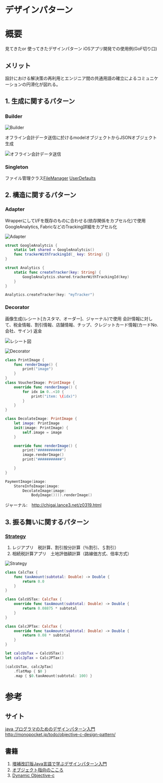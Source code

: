 # デザインパターン

# 概要
見てきたor 使ってきたデザインパターン
iOSアプリ開発での使用例(GoF切り口)

## メリット
設計における解決策の再利用とエンジニア間の共通用語の確立によるコミュニケーションの円滑化が図れる。

## 1. 生成に関するパターン
### Builder　
![Builder](img/640px-Builder_UML_class_diagram.svg.png)

オフライン会計データ送信に於けるmodelオブジェクトからJSONオブジェクト生成

![オフライン会計データ送信](img/offlineCheckDto.png)

### Singleton
ファイル管理クラス[FileManager](https://developer.apple.com/documentation/foundation/filemanager)
 [UserDefaults](https://developer.apple.com/documentation/tvmljs/userdefaults)

## 2. 構造に関するパターン
### Adapter
WrapperにしてI/Fを既存のものに合わせる(依存関係をカプセル化)で使用 GoogleAnalytics, FabricなどのTracking詳細をカプセル化

![Adapter](img/640px-Adapter_using_delegation_UML_class_diagram.svg.png)
```swift
struct GoogleAnalytcis {
    static let shared = GoogleAnalytcis()
    func trackerWithTrackingId(_ key: String) {}
}

struct Analytics {
    static func createTracker(key: String) {
        GoogleAnalytcis.shared.trackerWithTrackingId(key)
    }
}

Analytics.createTracker(key: "myTracker")
```

### Decorator
画像生成(レシート[カスタマ、オーダー]、ジャーナル)で使用
会計情報に対して、税金情報、割引情報、店舗情報、チップ、クレジットカード情報(カードNo. 会社、サイン)
返金


![レシート図](img/receipt.png)


![Decorator](img/606px-Decorator_UML_class_diagram.svg.png)

```swift
class PrintImage {
    func renderImage() {
        print("image")
    }
}
class VoucherImage: PrintImage {
    override func renderImage() {
        for idx in 0..<10 {
            print("item: \(idx)")
        }
    }
}

class DecolateImage: PrintImage {
    let image: PrintImage
    init(image: PrintImage) {
        self.image = image
    }

    override func renderImage() {
        print("###########")
        image.renderImage()
        print("###########")

    }
}

PaymentImage(image:
    StoreInfoImage(image:
        DecolateImage(image:
            BodyImage()))).renderImage()
```
ジャーナル:　http://chigai.lance3.net/z0319.html

## 3. 振る舞いに関するパターン

### [Strategy](https://ja.wikipedia.org/wiki/Strategy_パターン#/media/File:StrategyPatternClassDiagram.svg)
1. レジアプリ　税計算、割引按分計算（％割引、＄割引）
2. 相続税計算アプリ　土地評価額計算（路線価方式、倍率方式）

![Strategy](img/640px-StrategyPatternClassDiagram.svg.png)

```swift
class CalcTax {
    func taxAmount(subtotal: Double) -> Double {
        return 0.0
    }
}

class CalcUSTax: CalcTax {
    override func taxAmount(subtotal: Double) -> Double {
        return 0.08875 * subtotal
    }
}

class CalcJPTax: CalcTax {
    override func taxAmount(subtotal: Double) -> Double {
        return 0.08 * subtotal
    }
}

let calcUsTax = CalcUSTax()
let calcJpTax = CalcJPTax()

[calcUsTax, calcJpTax]
    .flatMap { $0 }
    .map { $0.taxAmount(subtotal: 100) }
```

# 参考
## サイト
[java プログラマのためのデザインパターン入門](http://objectclub.jp/technicaldoc/pattern/DPforJavaProgrammers)
http://monopocket.jp/todo/objective-c-design-pattern/
## 書籍
1. [増補改訂版Java言語で学ぶデザインパターン入門](https://www.amazon.co.jp/%E5%A2%97%E8%A3%9C%E6%94%B9%E8%A8%82%E7%89%88Java%E8%A8%80%E8%AA%9E%E3%81%A7%E5%AD%A6%E3%81%B6%E3%83%87%E3%82%B6%E3%82%A4%E3%83%B3%E3%83%91%E3%82%BF%E3%83%BC%E3%83%B3%E5%85%A5%E9%96%80-%E7%B5%90%E5%9F%8E-%E6%B5%A9/dp/4797327030)
2. [オブジェクト指向のこころ](https://www.amazon.co.jp/オブジェクト指向のこころ-SOFTWARE-PATTERNS-アラン-シャロウェイ/dp/4621066048/ref=sr_1_1?s=books&ie=UTF8&qid=1502236388&sr=1-1&keywords=オブジェクト指向のこころ)
3. [Dynamic Objective-c](https://www.amazon.co.jp/Dynamic-Objective-C-木下-誠/dp/4861006414/ref=sr_1_1?s=books&ie=UTF8&qid=1502236924&sr=1-1&keywords=ダイナミックObjective-c)
